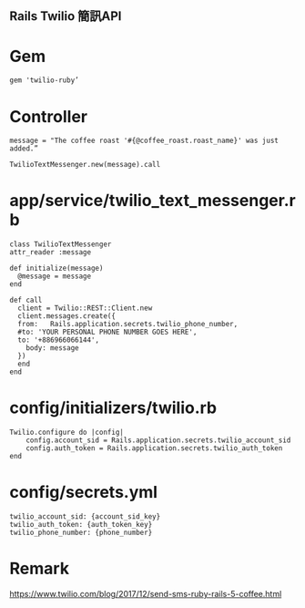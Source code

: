 ## Rails Twilio 簡訊API

# Gem
```
gem 'twilio-ruby’
```

# Controller
```
message = "The coffee roast '#{@coffee_roast.roast_name}' was just added.”

TwilioTextMessenger.new(message).call
```

# app/service/twilio_text_messenger.rb
```
class TwilioTextMessenger
attr_reader :message

def initialize(message)
  @message = message
end

def call
  client = Twilio::REST::Client.new
  client.messages.create({
  from:   Rails.application.secrets.twilio_phone_number,
  #to: 'YOUR PERSONAL PHONE NUMBER GOES HERE',
  to: '+886966066144',
    body: message
  })
  end
end
```

# config/initializers/twilio.rb
```
Twilio.configure do |config|
    config.account_sid = Rails.application.secrets.twilio_account_sid
    config.auth_token = Rails.application.secrets.twilio_auth_token
end
```

# config/secrets.yml 
```
twilio_account_sid: {account_sid_key}
twilio_auth_token: {auth_token_key}
twilio_phone_number: {phone_number} 
```

# Remark
<https://www.twilio.com/blog/2017/12/send-sms-ruby-rails-5-coffee.html>